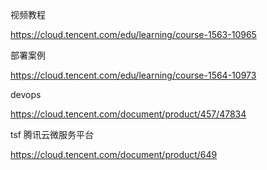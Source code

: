 视频教程

https://cloud.tencent.com/edu/learning/course-1563-10965 

部署案例

https://cloud.tencent.com/edu/learning/course-1564-10973



devops

https://cloud.tencent.com/document/product/457/47834





tsf 腾讯云微服务平台

https://cloud.tencent.com/document/product/649


